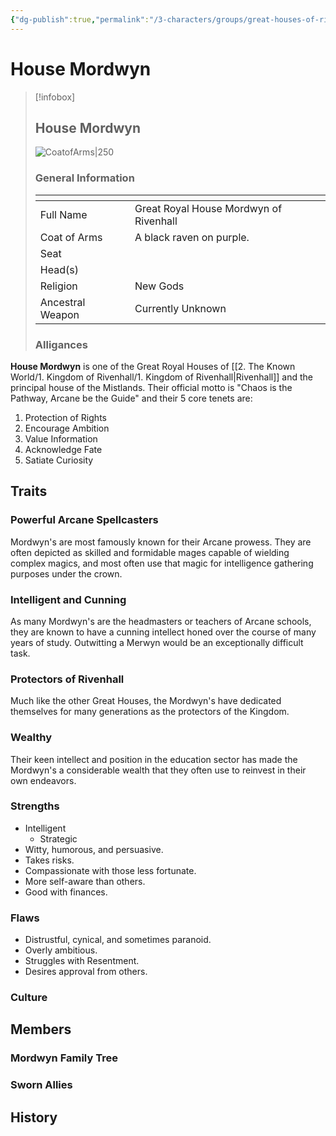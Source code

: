 ```yaml
---
{"dg-publish":true,"permalink":"/3-characters/groups/great-houses-of-rivenhall/house-mordwyn/house-mordwyn/"}
---
```


# House Mordwyn
> [!infobox] 
> ## House Mordwyn
> ![CoatofArms|250](https://i.imgur.com/Lcwyvn0.png)
> ### General Information
> <table><thead><tr><th colspan="2"></th></tr></thead><tbody><tr><td>Full Name</td><td>Great Royal House Mordwyn of Rivenhall</td></tr><tr><td>Coat of Arms</td><td>A black raven on purple. </td></tr><tr><td>Seat</td><td></td></tr><tr><td>Head(s)</td><td></td></tr><tr><td>Religion</td><td> New Gods</td></tr><tr><td>Ancestral Weapon</td><td>Currently Unknown</td></tr></tbody></table>
><h3> Alligances </h3>

**House Mordwyn** is one of the Great Royal Houses of [[2. The Known World/1. Kingdom of Rivenhall/1. Kingdom of Rivenhall\|Rivenhall]] and the principal house of the Mistlands. Their official motto is "Chaos is the Pathway, Arcane be the Guide" and their 5 core tenets are: 
1. Protection of Rights
2. Encourage Ambition 
3. Value Information 
4. Acknowledge Fate
5. Satiate Curiosity

## Traits
### Powerful Arcane Spellcasters
Mordwyn's are most famously known for their Arcane prowess. They are often depicted as skilled and formidable mages capable of wielding complex magics, and most often use that magic for intelligence gathering purposes under the crown. 
### Intelligent and Cunning
As many Mordwyn's are the headmasters or teachers of Arcane schools, they are known to have a cunning intellect honed over the course of many years of study. Outwitting a Merwyn would be an exceptionally difficult task.
### Protectors of Rivenhall
Much like the other Great Houses, the Mordwyn's have dedicated themselves for many generations as the protectors of the Kingdom. 
### Wealthy
Their keen intellect and position in the education sector has made the Mordwyn's a considerable wealth that they often use to reinvest in their own endeavors. 

### Strengths
- Intelligent
	- Strategic 
- Witty, humorous, and persuasive.
- Takes risks.
- Compassionate with those less fortunate.
- More self-aware than others. 
- Good with finances. 

### Flaws
- Distrustful, cynical, and sometimes paranoid.
- Overly ambitious. 
- Struggles with Resentment. 
- Desires approval from others. 

### Culture

## Members
### Mordwyn Family Tree
### Sworn Allies

## History
